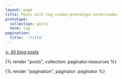 ```yaml
---
layout: page
title: Posts with tag <code>:prototype-term</code>
prototype:
  collection: posts
  term: tag
pagination:
  title: ':title'
---
```


<a href="{{ '/posts' | relative_url }}" class="no-underline">
  <i>←</i>
  <span class="underline">All blog posts</span>
</a>

{% render "posts", collection: paginator.resources %}

{% render "pagination", paginator: paginator %}
